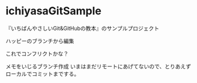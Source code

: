 # ichiyasaGitSample
『いちばんやさしいGit&GitHubの教本』のサンプルプロジェクト


ハッピーのブランチから編集

これでコンフリクトかな？

メモをいじるブランチ作成
いまはまだリモートにあげてないので、とりあえずローカルでコミットまでする。